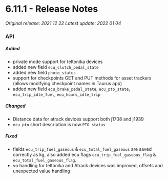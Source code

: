 # 6.11.1 - Release Notes
*Original release: 2021 12 22*
*Latest update: 2022 01 04*

### API

##### Added

- private mode support for teltonika devices
- added new field `ecu_clutch_pedal_state`
- added new field `photo_status`
- support for checkpoints GET and PUT methods for asset trackers (allows modifying checkpoint names in Taurus app)
- added new field `ecu_brake_pedal_state`, `ecu_pto_state`, `ecu_trip_idle_fuel`, `ecu_hours_idle_trip`

##### Changed

- Distance data for atrack devices support both j1708 and j1939
- `ecu_pto` short description is now `PTO status`

##### Fixed

- fields `ecu_trip_fuel_gaseous` & `ecu_total_fuel_gaseous` are saved correctly as kg, also added ecu flags `ecu_trip_fuel_gaseous_flag` & `ecu_total_fuel_gaseous_flag`.
- vo handling for teltonika and Atrack devices was improved, offsets and unexpected value handling